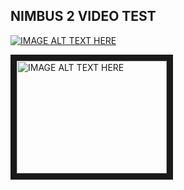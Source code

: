 

## NIMBUS 2 VIDEO TEST

[![IMAGE ALT TEXT HERE](http://img.youtube.com/vi/fe4fyhzS3UM/0.jpg)](https://www.youtube.com/watch?v=fe4fyhzS3UM)


<a href="https://www.youtube.com/watch?v=fe4fyhzS3UM
" target="_blank"><img src="http://img.youtube.com/vi/fe4fyhzS3UM/0.jpg" 
alt="IMAGE ALT TEXT HERE" width="240" height="180" border="10" /></a>
